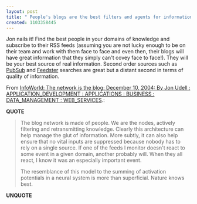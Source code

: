 ```yaml
---
layout: post
title: " People's blogs are the best filters and agents for information"
created: 1103358445
---
```

<p>Jon nails it!  Find the best people in your domains of knowledge and subscribe to their RSS feeds (assuming you are not lucky enough to be on their team and work with them face to face and even then, their blogs will have great information that they simply can't covey face to face!).  They will be your best source of real information.  Second order sources such as <a href="http://www.pubsub.com/">PubSub</a> and <a href="http://feedster.com/">Feedster</a> searches are great but a distant second in terms of quality of information.</p><p>From <a href="http://www.infoworld.com/article/04/12/10/50OPstrategic_1.html">InfoWorld: The network is the blog: December 10, 2004: By Jon Udell : APPLICATION_DEVELOPMENT : APPLICATIONS : BUSINESS : DATA_MANAGEMENT : WEB_SERVICES</a>.:</p>
<p><b>QUOTE</b></p><blockquote><p>The blog network is made of people. We are the nodes, actively filtering and retransmitting knowledge. Clearly this architecture can help manage the glut of information. More subtly, it can also help ensure that no vital inputs are suppressed because nobody has to rely on a single source. If one of the feeds I monitor doesn't react to some event in a given domain, another probably will. When they all react, I know it was an especially important event.</p>

<p>The resemblance of this model to the summing of activation potentials in a neural system is more than superficial. Nature knows best.</p></blockquote><p><b>UNQUOTE</b></p>



